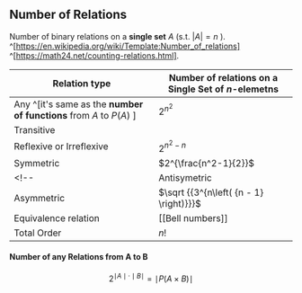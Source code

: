 ## Number of Relations

Number of binary relations on a **single set** $A$ (s.t. $|A|=n$ ). ^[https://en.wikipedia.org/wiki/Template:Number_of_relations] ^[https://math24.net/counting-relations.html].

| Relation type      | Number of relations on a **Single Set** of _n_-elemetns |
| ----------- | ----------- | 
| Any ^[it's same as the **number of functions** from $A$ to $P(A)$ ]     | $2^{n^{2}}$  |
| Transitive   |          |
| Reflexive or Irreflexive  | $2^{n^{2}-n}$        |
| Symmetric   | $2^{\frac{n^2-1}{2}}$        |
<!-- | Antisymetric | ${2^n} \cdot {3^{\frac{{{n^2} - n}}{2}}} = {2^n}\sqrt {{3^{n\left( {n - 1} \right)}}} .$ | -->
| Asymmetric | $\sqrt {{3^{n\left( {n - 1} \right)}}}$ |
| Equivalence relation   | [[Bell numbers]] |
| Total Order | $n!$ |


#### Number of any Relations from A to B 
$$2^{\mid A \mid \cdot \mid B \mid} = {\mid}P(A\times B){\mid}$$  